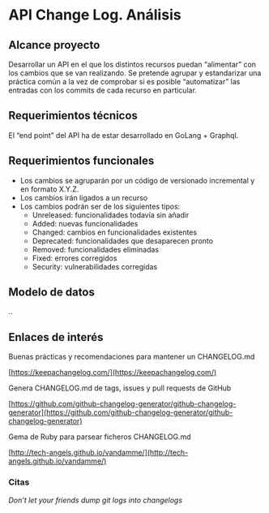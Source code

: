 # API Change Log. Análisis
## Alcance proyecto
Desarrollar un API en el que los distintos recursos puedan “alimentar” con los cambios que se van realizando. Se pretende agrupar y estandarizar una práctica común a la vez de comprobar si es posible “automatizar” las entradas con los commits de cada recurso en particular.

## Requerimientos técnicos
El “end point” del API ha de estar desarrollado en GoLang + Graphql.

## Requerimientos funcionales
- Los cambios se agruparán por un código de versionado incremental y en formato X.Y.Z.
- Los cambios irán ligados a un recurso
- Los cambios podrán ser de los siguientes tipos:
    - Unreleased: funcionalidades todavía sin añadir
    - Added: nuevas funcionalidades
    - Changed: cambios en funcionalidades existentes
    - Deprecated: funcionalidades que desaparecen pronto
    - Removed: funcionalidades eliminadas
    - Fixed: errores corregidos
    - Security: vulnerabilidades corregidas

## Modelo de datos
..

## Enlaces de interés
Buenas prácticas y recomendaciones para mantener un CHANGELOG.md

[https://keepachangelog.com/](https://keepachangelog.com/)

Genera CHANGELOG.md de tags, issues y pull requests de GitHub

[https://github.com/github-changelog-generator/github-changelog-generator](https://github.com/github-changelog-generator/github-changelog-generator)

Gema de Ruby para parsear ficheros CHANGELOG.md

[http://tech-angels.github.io/vandamme/](http://tech-angels.github.io/vandamme/)

### Citas
*Don’t let your friends dump git logs into changelogs*